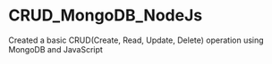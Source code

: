 # CRUD_MongoDB_NodeJs
Created a basic CRUD(Create, Read, Update, Delete) operation using MongoDB and JavaScript
